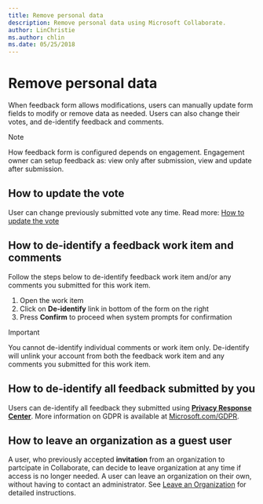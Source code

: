 ```yaml
---
title: Remove personal data
description: Remove personal data using Microsoft Collaborate. 
author: LinChristie
ms.author: chlin
ms.date: 05/25/2018
---
```


# Remove personal data

When feedback form allows modifications, users can manually update form fields to modify or remove data as needed.
Users can also change their votes, and de-identify feedback and comments.

> [!NOTE]
> How feedback form is configured depends on engagement. Engagement owner can setup feedback as:
> view only after submission,
> view and update after submission.

## How to update the vote

User can change previously submitted vote any time.
Read more: [How to update the vote](feedback-items-view.md#how-to-update-the-vote)

## How to de-identify a feedback work item and comments

Follow the steps below to de-identify feedback work item and/or any comments you submitted for this work item.

1. Open the work item
2. Click on **De-identify** link in bottom of the form on the right
3. Press **Confirm** to proceed when system prompts for confirmation

> [!IMPORTANT]
> You cannot de-identify individual comments or work item only. De-identify will unlink your account from both the feedback work item and any comments you submitted for this work item.

## How to de-identify all feedback submitted by you

Users can de-identify all feedback they submitted using **[Privacy Response Center](https://aka.ms/privacyresponse)**.
More information on GDPR is available at [Microsoft.com/GDPR](https://Microsoft.com/GDPR).

## How to leave an organization as a guest user

A user, who previously accepted **invitation** from an organization to partcipate in Collaborate, can decide to leave organization at any time if access is no longer needed. A user can leave an organization on their own, without having to contact an administrator.
See [Leave an Organization](/azure/active-directory/b2b/leave-the-organization#leave-an-organization) for detailed instructions.